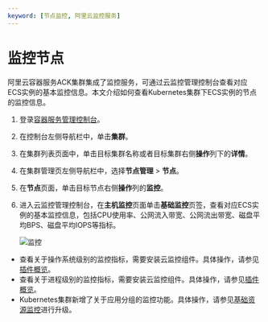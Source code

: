 ```yaml
---
keyword: [节点监控, 阿里云监控服务]
---
```


# 监控节点

阿里云容器服务ACK集群集成了监控服务，可通过云监控管理控制台查看对应ECS实例的基本监控信息。本文介绍如何查看Kubernetes集群下ECS实例的节点的监控信息。

1.  登录[容器服务管理控制台](https://cs.console.aliyun.com)。

2.  在控制台左侧导航栏中，单击**集群**。

3.  在集群列表页面中，单击目标集群名称或者目标集群右侧**操作**列下的**详情**。

4.  在集群管理页左侧导航栏中，选择**节点管理** \> **节点**。

5.  在**节点**页面，单击目标节点右侧**操作**列的**监控**。

6.  进入云监控管理控制台，在**主机监控**页面单击**基础监控**页签，查看对应ECS实例的基本监控信息，包括CPU使用率、公网流入带宽、公网流出带宽、磁盘平均BPS、磁盘平均IOPS等指标。

    ![监控](https://static-aliyun-doc.oss-accelerate.aliyuncs.com/assets/img/zh-CN/7575659951/p160944.png)


-   查看关于操作系统级别的监控指标，需要安装云监控组件。具体操作，请参见[插件概览](/cn.zh-CN/主机监控/云监控插件/插件概览.md)。
-   查看关于进程级别的监控指标，需要安装云监控组件。具体操作，请参见[插件概览](/cn.zh-CN/主机监控/云监控插件/插件概览.md)。
-   Kubernetes集群新增了关于应用分组的监控功能。具体操作，请参见[基础资源监控](/cn.zh-CN/Kubernetes集群用户指南/可观测性/监控管理/基础资源监控.md)进行升级。


